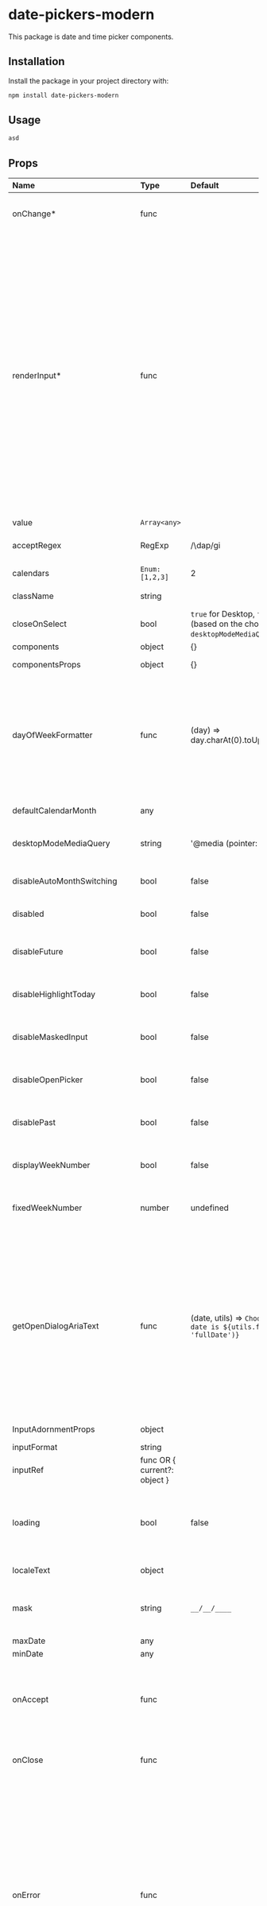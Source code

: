 # date-pickers-modern

This package is date and time picker components.

## Installation

Install the package in your project directory with:

```sh
npm install date-pickers-modern
```

## Usage

```sh
asd
```

## Props

 Name | Type                      | Default | Description |
:---  |:--------------------------| :--- | :--- |
onChange* | func |	| Callback fired when the value (the selected date range) changes @DateIOType. |
renderInput* | func |	| The `renderInput` prop allows you to customize the rendered input. The `startProps` and `endProps` arguments of this render prop contains props of [TextField](https://mui.com/material-ui/api/text-field/#props), that you need to forward to the range start/end inputs respectively. Pay specific attention to the `ref` and `inputProps` keys. <br /><br /> **Signature:** <br /> `function(startProps: MuiTextFieldProps, endProps: MuiTextFieldProps) => React.ReactElement` <br /> <br />_startProps_: Props that you need to forward to the range start input.<br />_endProps_: Props that you need to forward to the range end input.<br />_returns_ (React.ReactElement): The range input to render.
value | `Array<any>` |  | The value of the picker.
acceptRegex | RegExp | 	/\dap/gi | Regular expression to detect "accepted" symbols.
calendars | `Enum:[1,2,3] ` | 2 | The number of calendars that render on **desktop**.
className | string |  | className applied to the root component.
closeOnSelect | bool | `true` for Desktop, `false` for Mobile (based on the chosen wrapper and `desktopModeMediaQuery` prop). | If `true` the popup or dialog will immediately close after submitting full date.
components | object | {} | Overrideable components.
componentsProps | object | {} | The props used for each component slot.
dayOfWeekFormatter | func | (day) => day.charAt(0).toUpperCase() | Formats the day of week displayed in the calendar header.<br /><br />**Signature:**<br/>`function(day: string) => string`<br/>_day_: The day of week provided by the adapter's method `getWeekdays`.<br/>_returns_ (string): The name to display.
defaultCalendarMonth | any |  | Default calendar month displayed when `value={null}`.
desktopModeMediaQuery | string | '@media (pointer: fine)' | CSS media query when `Mobile` mode will be changed to `Desktop`.
disableAutoMonthSwitching | bool | false | If `true`, after selecting `start` date calendar will not automatically switch to the month of `end` date.
disabled | bool | false | If `true`, the picker and text field are disabled.
disableFuture | bool | false | If `true` disable values before the current date for date components, time for time components and both for date time components.
disableHighlightToday | bool | false | If `true`, today's date is rendering without highlighting with circle.
disableMaskedInput | bool | false | Disable mask on the keyboard, this should be used rarely. Consider passing proper mask for your format.
disableOpenPicker | bool | false | Do not render open picker button (renders only text field with validation).
disablePast | bool | false | If `true` disable values after the current date for date components, time for time components and both for date time components.
displayWeekNumber | bool | false | If `true`, the week number will be display in the calendar.
fixedWeekNumber | number | undefined | Calendar will show more weeks in order to match this value. Put it to 6 for having fix number of week in Gregorian calendars
getOpenDialogAriaText | func | (date, utils) => `Choose date, selected date is ${utils.format(date, 'fullDate')}` | Get aria-label text for control that opens picker dialog. Aria-label text must include selected date. @DateIOType <br /><br /> **Signature**:<br />`function(date: TDate or null, utils: MuiPickersAdapter<TDate>) => string`<br />_date_: The date from which we want to add an aria-text.<br />_utils_: The utils to manipulate the date.<br />_returns_ (string): The aria-text to render inside the dialog.
InputAdornmentProps | object |  | Props to pass to keyboard input adornment.
inputFormat | string |  | Format string.
inputRef | func OR { current?: object } |  | Pass a ref to the input element.
loading | bool  | false | If `true` renders `LoadingComponent` in calendar instead of calendar view. Can be used to preload information and show it in calendar.
localeText | object |  | Locale for components texts
mask | string | `__/__/____` | Custom mask. Can be used to override generate from format. (e.g. `__/__/____ __:__` or` __/__/____ __:__ _M`).
maxDate | any |  | Maximal selectable date.
minDate | any |  | Minimal selectable date.
onAccept | func |  | Callback fired when date is accepted @DateIOType.<br /><br />**Signature**:<br />`function(value: TValue) => void`<br />_value_: The value that was just accepted.
onClose | func |  | Callback fired when the popup requests to be closed. Use in controlled mode (see open).
onError | func |  | Callback that fired when input value or new `value` prop validation returns new validation error (or value is valid after error). In case of validation error detected `reason` prop return non-null value and `TextField` must be displayed in `error` state. This can be used to render appropriate form error.<br />[Read the guide](https://next.material-ui-pickers.dev/guides/forms) about form integration and error displaying.<br /><br />**Signature**:<br />`function(reason: TError, value: TValue) => void`<br />_reason_: The reason why the current value is not valid.<br />_value_: The invalid value.
onMonthChange | func |  | Callback firing on month change @DateIOType.<br /><br />**Signature**:<br />`function(month: TDate) => void OR Promise`<br />_month_: The new month.<br />_returns_ (void OR Promise): -
onOpen | func |  | Callback fired when the popup requests to be opened. Use in controlled mode (see open).
open | bool | false | Control the popup or dialog open state.
OpenPickerButtonProps | object |  | Props to pass to keyboard adornment button.
readOnly | bool | false | Make picker read only.
reduceAnimations | bool | typeof navigator !== 'undefined' && /(android)/i.test(navigator.userAgent) | Disable heavy animations.
renderLoading | func | `() => <span data-mui-test="loading-progress">...</span>` | Component displaying when passed `loading` true.<br /><br />**Signature**:<br />`function() => React.ReactNode`<br /><br />_returns_ (React.ReactNode): The node to render when loading.
rifmFormatter | func |  | Custom formatter to be passed into Rifm component.<br /><br />**Signature**:<br />`function(str: string) => string`<br />_str_: The un-formatted string.<br />_returns_ (string): The formatted string.
shouldDisableDate | func |  | Disable specific date. @DateIOType<br /><br />**Signature**:<br />`function(day: TDate, position: string) => boolean`<br />_day_: The date to test.<br />_position_: The date to test, 'start' or 'end'.<br />_returns_ (boolean): Returns true if the date should be disabled.
shouldDisableMonth | func |  | Disable specific month.<br /><br />**Signature**:<br />`function(month: TDate) => boolean`<br />_month_: The month to test.<br />_returns_ (boolean): If true the month will be disabled.
shouldDisableYear | func |  | Disable specific year.<br /><br />**Signature**:<br />`function(year: TDate) => boolean`<br />_year_: The year to test.<br />_returns_ (boolean): If true the year will be disabled.
showDaysOutsideCurrentMonth | bool | false | If `true`, days that have `outsideCurrentMonth={true}` are displayed.
showToolbar | bool | false | If `true`, show the toolbar even in desktop mode.
sx | Array<func \| object \| bool> \| func \| object |  | The system prop that allows defining system overrides as well as additional CSS styles. See the [`sx` page](https://mui.com/system/getting-started/the-sx-prop/) for more details.


